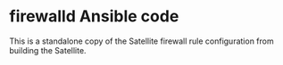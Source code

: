 # firewalld Ansible code
This is a standalone copy of the Satellite firewall rule configuration from building the Satellite.
